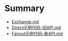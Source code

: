 # Summary

* [Exchange.md](Exchange.md)
* [Direct示例代码-旧API.md](Direct示例代码-旧API.md)
* [Fanout示例代码-新API.md](Fanout示例代码-新API.md)
